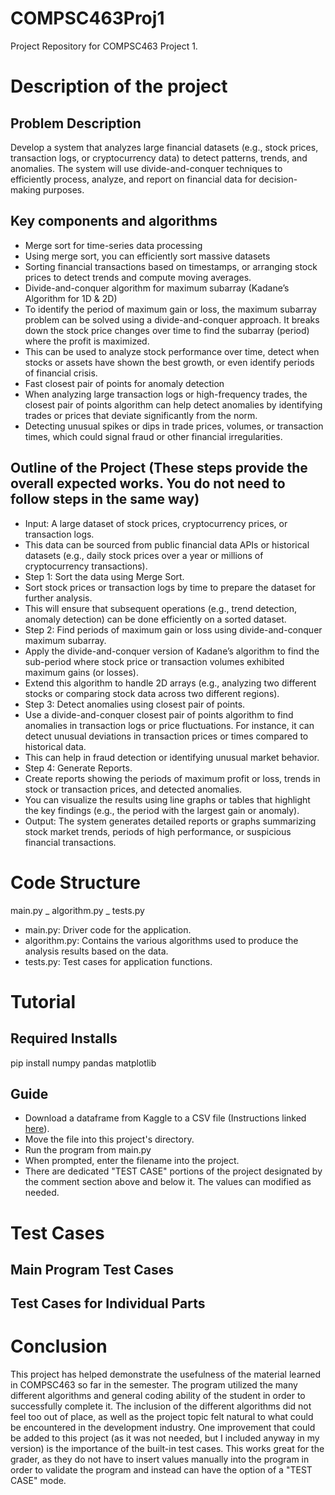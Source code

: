 # COMPSC463Proj1
Project Repository for COMPSC463 Project 1.


# Description of the project

## Problem Description

Develop a system that analyzes large financial datasets (e.g., stock prices, transaction logs, or cryptocurrency data) to detect patterns, trends, and anomalies. The system will use divide-and-conquer techniques to efficiently process, analyze, and report on financial data for decision-making purposes.

## Key components and algorithms

- Merge sort for time-series data processing
- Using merge sort, you can efficiently sort massive datasets
- Sorting financial transactions based on timestamps, or arranging stock prices to detect trends and compute moving averages.
- Divide-and-conquer algorithm for maximum subarray (Kadane’s Algorithm for 1D & 2D)
- To identify the period of maximum gain or loss, the maximum subarray problem can be solved using a divide-and-conquer approach. It breaks down the stock price changes over time to find the subarray (period) where the profit is maximized.
- This can be used to analyze stock performance over time, detect when stocks or assets have shown the best growth, or even identify periods of financial crisis.
- Fast closest pair of points for anomaly detection
- When analyzing large transaction logs or high-frequency trades, the closest pair of points algorithm can help detect anomalies by identifying trades or prices that deviate significantly from the norm.
- Detecting unusual spikes or dips in trade prices, volumes, or transaction times, which could signal fraud or other financial irregularities.
 

## Outline of the Project (These steps provide the overall expected works. You do not need to follow steps in the same way)

- Input: A large dataset of stock prices, cryptocurrency prices, or transaction logs.
- This data can be sourced from public financial data APIs or historical datasets (e.g., daily stock prices over a year or millions of cryptocurrency transactions).
- Step 1: Sort the data using Merge Sort.
- Sort stock prices or transaction logs by time to prepare the dataset for further analysis.
- This will ensure that subsequent operations (e.g., trend detection, anomaly detection) can be done efficiently on a sorted dataset.
- Step 2: Find periods of maximum gain or loss using divide-and-conquer maximum subarray.
- Apply the divide-and-conquer version of Kadane’s algorithm to find the sub-period where stock price or transaction volumes exhibited maximum gains (or losses).
- Extend this algorithm to handle 2D arrays (e.g., analyzing two different stocks or comparing stock data across two different regions).
- Step 3: Detect anomalies using closest pair of points.
- Use a divide-and-conquer closest pair of points algorithm to find anomalies in transaction logs or price fluctuations. For instance, it can detect unusual deviations in transaction prices or times compared to historical data.
- This can help in fraud detection or identifying unusual market behavior.
- Step 4: Generate Reports.
- Create reports showing the periods of maximum profit or loss, trends in stock or transaction prices, and detected anomalies.
- You can visualize the results using line graphs or tables that highlight the key findings (e.g., the period with the largest gain or anomaly).
- Output: The system generates detailed reports or graphs summarizing stock market trends, periods of high performance, or suspicious financial transactions.

# Code Structure

main.py
\_ algorithm.py
\_ tests.py

- main.py: Driver code for the application.
- algorithm.py: Contains the various algorithms used to produce the analysis results based on the data.
- tests.py: Test cases for application functions.

# Tutorial

## Required Installs
pip install numpy pandas matplotlib

## Guide
- Download a dataframe from Kaggle to a CSV file (Instructions linked [here](https://www.kaggle.com/discussions/getting-started/58426)).
- Move the file into this project's directory.
- Run the program from main.py
- When prompted, enter the filename into the project.
- There are dedicated "TEST CASE" portions of the project designated by the comment section above and below it. The values can modified as needed.

# Test Cases

## Main Program Test Cases

## Test Cases for Individual Parts

# Conclusion
This project has helped demonstrate the usefulness of the material learned in COMPSC463 so far in the semester. The program utilized the many different algorithms and general coding ability of the student in order to successfully complete it. The inclusion of the different algorithms did not feel too out of place, as well as the project topic felt natural to what could be encountered in the development industry. One improvement that could be added to this project (as it was not needed, but I included anyway in my version) is the importance of the built-in test cases. This works great for the grader, as they do not have to insert values manually into the program in order to validate the program and instead can have the option of a "TEST CASE" mode.